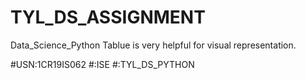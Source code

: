 # TYL_DS_ASSIGNMENT
Data_Science_Python
Tablue is very helpful for visual representation.

#USN:1CR19IS062
#:ISE
#:TYL_DS_PYTHON
